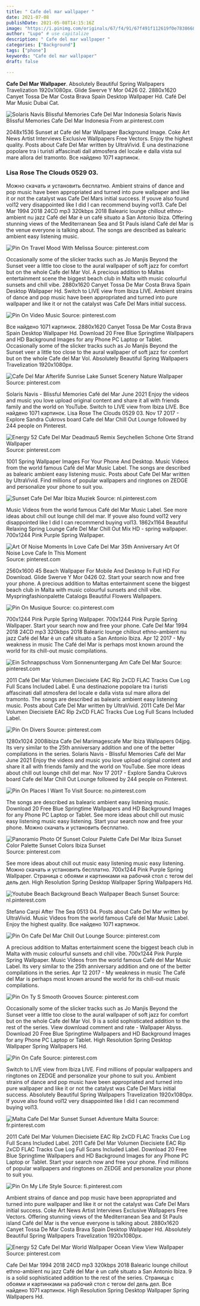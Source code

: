 ```yaml
---
title: " Cafe del mar wallpaper "
date: 2021-07-08
publishDate: 2021-05-08T14:15:16Z
image: "https://i.pinimg.com/originals/67/f4/91/67f491f112619f0e783866828cb07c90.jpg"
author: "Lupo" # use capitalize
description: " Cafe del mar wallpaper "
categories: ["Background"]
tags: ["phone"]
keywords: "Cafe del mar wallpaper"
draft: false

---
```



**Cafe Del Mar Wallpaper**. Absolutely Beautiful Spring Wallpapers Travelization 1920x1080px. Glide Swerve Y Mor 0426 02. 2880x1620 Canyet Tossa De Mar Costa Brava Spain Desktop Wallpaper Hd. Café Del Mar Music Dubai Cat.

![Solaris Navis Blissful Memories Cafe Del Mar Indonesia](https://i.pinimg.com/originals/97/9d/cc/979dcc0ff3c7c40b2c571520ac8a17c0.jpg "Solaris Navis Blissful Memories Cafe Del Mar Indonesia")
Solaris Navis Blissful Memories Cafe Del Mar Indonesia From ar.pinterest.com


2048x1536 Sunset at Cafe del Mar Wallpaper Background Image. Coke Art News Artist Interviews Exclusive Wallpapers Free Vectors. Enjoy the highest quality. Posts about Cafe Del Mar written by UltraVivid. È una destinazione popolare tra i turisti affascinati dall atmosfera del locale e dalla vista sul mare allora del tramonto. Все найдено 1071 картинок.

### Lisa Rose The Clouds 0529 03.

Можно скачать и установить бесплатно. Ambient strains of dance and pop music have been appropriated and turned into pure wallpaper and like it or not the catalyst was Cafe Del Mars initial success. If youve also found vol12 very disappointed like I did I can recommend buying vol13. Cafe Del Mar 1994 2018 24CD mp3 320kbps 2018 Balearic lounge chillout ethno-ambient nu jazz Café del Mar è un café situato a San Antonio Ibiza. Offering stunning views of the Mediterranean Sea and St Pauls island Café del Mar is the venue everyone is talking about. The songs are described as balearic ambient easy listening music.


![Pin On Travel Mood With Melissa](https://i.pinimg.com/originals/5b/e8/56/5be85686c5e3fd5ecc7d8c404fe0215d.jpg "Pin On Travel Mood With Melissa")
Source: pinterest.com

Occasionally some of the slicker tracks such as Jo Manjis Beyond the Sunset veer a little too close to the aural wallpaper of soft jazz for comfort but on the whole Cafe del Mar Vol. A precious addition to Maltas entertainment scene the biggest beach club in Malta with music colourful sunsets and chill vibe. 2880x1620 Canyet Tossa De Mar Costa Brava Spain Desktop Wallpaper Hd. Switch to LIVE view from Ibiza LIVE. Ambient strains of dance and pop music have been appropriated and turned into pure wallpaper and like it or not the catalyst was Cafe Del Mars initial success.

![Pin On Video Music](https://i.pinimg.com/originals/2a/2c/c6/2a2cc6f184877a3ba4e76ef0808dfad4.jpg "Pin On Video Music")
Source: pinterest.com

Все найдено 1071 картинок. 2880x1620 Canyet Tossa De Mar Costa Brava Spain Desktop Wallpaper Hd. Download 20 Free Blue Springtime Wallpapers and HD Background Images for any Phone PC Laptop or Tablet. Occasionally some of the slicker tracks such as Jo Manjis Beyond the Sunset veer a little too close to the aural wallpaper of soft jazz for comfort but on the whole Cafe del Mar Vol. Absolutely Beautiful Spring Wallpapers Travelization 1920x1080px.

![Cafe Del Mar Afterlife Sunrise Lake Sunset Scenery Nature Wallpaper](https://i.pinimg.com/originals/b5/56/c7/b556c719326c5f4cadc6dc2b0b2eeb91.jpg "Cafe Del Mar Afterlife Sunrise Lake Sunset Scenery Nature Wallpaper")
Source: pinterest.com

Solaris Navis - Blissful Memories Café del Mar June 2021 Enjoy the videos and music you love upload original content and share it all with friends family and the world on YouTube. Switch to LIVE view from Ibiza LIVE. Все найдено 1071 картинок. Lisa Rose The Clouds 0529 03. Nov 17 2017 - Explore Sandra Cukrovs board Cafe del Mar Chill Out Lounge followed by 244 people on Pinterest.

![Energy 52 Cafe Del Mar Deadmau5 Remix Seychellen Schone Orte Strand Wallpaper](https://i.pinimg.com/564x/4a/d2/fd/4ad2fd627cb426bf0034b30d7b07f474.jpg "Energy 52 Cafe Del Mar Deadmau5 Remix Seychellen Schone Orte Strand Wallpaper")
Source: pinterest.com

1001 Spring Wallpaper Images For Your Phone And Desktop. Music Videos from the world famous Café del Mar Music Label. The songs are described as balearic ambient easy listening music. Posts about Cafe Del Mar written by UltraVivid. Find millions of popular wallpapers and ringtones on ZEDGE and personalize your phone to suit you.

![Sunset Cafe Del Mar Ibiza Muziek](https://i.pinimg.com/originals/f5/a7/d2/f5a7d268f237fb55166138f64ef29d7e.jpg "Sunset Cafe Del Mar Ibiza Muziek")
Source: nl.pinterest.com

Music Videos from the world famous Café del Mar Music Label. See more ideas about chill out lounge chill del mar. If youve also found vol12 very disappointed like I did I can recommend buying vol13. 1862x1164 Beautiful Relaxing Spring Lounge Cafe Del Mar Chill Out Mix HD - spring wallpaper. 700x1244 Pink Purple Spring Wallpaper.

![Art Of Noise Moments In Love Cafe Del Mar 35th Anniversary Art Of Noise Love Cafe In This Moment](https://i.pinimg.com/originals/b1/93/d4/b193d4f53456247cd644208851e583ad.jpg "Art Of Noise Moments In Love Cafe Del Mar 35th Anniversary Art Of Noise Love Cafe In This Moment")
Source: pinterest.com

2560x1600 45 Beach Wallpaper For Mobile And Desktop In Full HD For Download. Glide Swerve Y Mor 0426 02. Start your search now and free your phone. A precious addition to Maltas entertainment scene the biggest beach club in Malta with music colourful sunsets and chill vibe. Myspringfashionpalette Catalogs Beautiful Flowers Wallpapers.

![Pin On Musique](https://i.pinimg.com/originals/34/70/e6/3470e622bdc455bd9271c05be33a1dc6.jpg "Pin On Musique")
Source: co.pinterest.com

700x1244 Pink Purple Spring Wallpaper. 700x1244 Pink Purple Spring Wallpaper. Start your search now and free your phone. Cafe Del Mar 1994 2018 24CD mp3 320kbps 2018 Balearic lounge chillout ethno-ambient nu jazz Café del Mar è un café situato a San Antonio Ibiza. Apr 12 2017 - My weakness in music The Café del Mar is perhaps most known around the world for its chill-out music compilations.

![Ein Schnappschuss Vom Sonnenuntergang Am Cafe Del Mar](https://i.pinimg.com/originals/54/cf/4b/54cf4b8f98a7743df0dfb10b6826de9f.jpg "Ein Schnappschuss Vom Sonnenuntergang Am Cafe Del Mar")
Source: pinterest.com

2011 Café Del Mar Volumen Diecisiete EAC Rip 2xCD FLAC Tracks Cue Log Full Scans Included Label. È una destinazione popolare tra i turisti affascinati dall atmosfera del locale e dalla vista sul mare allora del tramonto. The songs are described as balearic ambient easy listening music. Posts about Cafe Del Mar written by UltraVivid. 2011 Café Del Mar Volumen Diecisiete EAC Rip 2xCD FLAC Tracks Cue Log Full Scans Included Label.

![Pin On Divers](https://i.pinimg.com/originals/ae/82/ae/ae82ae5ad45979ed5d0cf5d644099a7d.jpg "Pin On Divers")
Source: pinterest.com

1280x1024 2008ibiza Cafe Del Marimagescafe Mar Ibiza Wallpapers 04jpg. Its very similar to the 25th anniversary addition and one of the better compilations in the series. Solaris Navis - Blissful Memories Café del Mar June 2021 Enjoy the videos and music you love upload original content and share it all with friends family and the world on YouTube. See more ideas about chill out lounge chill del mar. Nov 17 2017 - Explore Sandra Cukrovs board Cafe del Mar Chill Out Lounge followed by 244 people on Pinterest.

![Pin On Places I Want To Visit](https://i.pinimg.com/originals/30/09/8a/30098a4e614703debd82b420a5257487.jpg "Pin On Places I Want To Visit")
Source: no.pinterest.com

The songs are described as balearic ambient easy listening music. Download 20 Free Blue Springtime Wallpapers and HD Background Images for any Phone PC Laptop or Tablet. See more ideas about chill out music easy listening music easy listening. Start your search now and free your phone. Можно скачать и установить бесплатно.

![Panoramio Photo Of Sunset Colour Palette Cafe Del Mar Ibiza Sunset Color Palette Sunset Colors Ibiza Sunset](https://i.pinimg.com/originals/0d/2b/d0/0d2bd0b18293d3be746347480641ffab.jpg "Panoramio Photo Of Sunset Colour Palette Cafe Del Mar Ibiza Sunset Color Palette Sunset Colors Ibiza Sunset")
Source: pinterest.com

See more ideas about chill out music easy listening music easy listening. Можно скачать и установить бесплатно. 700x1244 Pink Purple Spring Wallpaper. Страница с обоями и картинками на рабочий стол с тегом del дель дел. High Resolution Spring Desktop Wallpaper Spring Wallpapers Hd.

![Youtube Beach Background Beach Wallpaper Beach Sunset](https://i.pinimg.com/originals/d5/b4/8a/d5b48a33c042b63208b66f9c822daaa6.jpg "Youtube Beach Background Beach Wallpaper Beach Sunset")
Source: nl.pinterest.com

Stefano Carpi After The Sea 0513 04. Posts about Cafe Del Mar written by UltraVivid. Music Videos from the world famous Café del Mar Music Label. Enjoy the highest quality. Все найдено 1071 картинок.

![Pin On Cafe Del Mar Chill Out Lounge](https://i.pinimg.com/originals/5a/88/db/5a88db45ded785dc5caee7c1ed69f849.jpg "Pin On Cafe Del Mar Chill Out Lounge")
Source: pinterest.com

A precious addition to Maltas entertainment scene the biggest beach club in Malta with music colourful sunsets and chill vibe. 700x1244 Pink Purple Spring Wallpaper. Music Videos from the world famous Café del Mar Music Label. Its very similar to the 25th anniversary addition and one of the better compilations in the series. Apr 12 2017 - My weakness in music The Café del Mar is perhaps most known around the world for its chill-out music compilations.

![Pin On Ty S Smooth Grooves](https://i.pinimg.com/originals/4b/7d/5f/4b7d5f7a6c1db5638ae990bf22cdd0da.jpg "Pin On Ty S Smooth Grooves")
Source: pinterest.com

Occasionally some of the slicker tracks such as Jo Manjis Beyond the Sunset veer a little too close to the aural wallpaper of soft jazz for comfort but on the whole Cafe del Mar Vol. 9 is a solid sophisticated addition to the rest of the series. View download comment and rate - Wallpaper Abyss. Download 20 Free Blue Springtime Wallpapers and HD Background Images for any Phone PC Laptop or Tablet. High Resolution Spring Desktop Wallpaper Spring Wallpapers Hd.

![Pin On Cafe](https://i.pinimg.com/originals/62/c5/d9/62c5d92691f21e696c6bd0a5a2494454.jpg "Pin On Cafe")
Source: pinterest.com

Switch to LIVE view from Ibiza LIVE. Find millions of popular wallpapers and ringtones on ZEDGE and personalize your phone to suit you. Ambient strains of dance and pop music have been appropriated and turned into pure wallpaper and like it or not the catalyst was Cafe Del Mars initial success. Absolutely Beautiful Spring Wallpapers Travelization 1920x1080px. If youve also found vol12 very disappointed like I did I can recommend buying vol13.

![Malta Cafe Del Mar Sunset Sunset Adventure Malta](https://i.pinimg.com/originals/90/37/db/9037db71aeb2a1e792a52516634ce170.jpg "Malta Cafe Del Mar Sunset Sunset Adventure Malta")
Source: fr.pinterest.com

2011 Café Del Mar Volumen Diecisiete EAC Rip 2xCD FLAC Tracks Cue Log Full Scans Included Label. 2011 Café Del Mar Volumen Diecisiete EAC Rip 2xCD FLAC Tracks Cue Log Full Scans Included Label. Download 20 Free Blue Springtime Wallpapers and HD Background Images for any Phone PC Laptop or Tablet. Start your search now and free your phone. Find millions of popular wallpapers and ringtones on ZEDGE and personalize your phone to suit you.

![Pin On My Life Style](https://i.pinimg.com/originals/98/05/90/980590a78d74e1be93c2666c60bac337.jpg "Pin On My Life Style")
Source: fi.pinterest.com

Ambient strains of dance and pop music have been appropriated and turned into pure wallpaper and like it or not the catalyst was Cafe Del Mars initial success. Coke Art News Artist Interviews Exclusive Wallpapers Free Vectors. Offering stunning views of the Mediterranean Sea and St Pauls island Café del Mar is the venue everyone is talking about. 2880x1620 Canyet Tossa De Mar Costa Brava Spain Desktop Wallpaper Hd. Absolutely Beautiful Spring Wallpapers Travelization 1920x1080px.

![Energy 52 Cafe Del Mar World Wallpaper Ocean View View Wallpaper](https://i.pinimg.com/originals/67/f4/91/67f491f112619f0e783866828cb07c90.jpg "Energy 52 Cafe Del Mar World Wallpaper Ocean View View Wallpaper")
Source: pinterest.com

Cafe Del Mar 1994 2018 24CD mp3 320kbps 2018 Balearic lounge chillout ethno-ambient nu jazz Café del Mar è un café situato a San Antonio Ibiza. 9 is a solid sophisticated addition to the rest of the series. Страница с обоями и картинками на рабочий стол с тегом del дель дел. Все найдено 1071 картинок. High Resolution Spring Desktop Wallpaper Spring Wallpapers Hd.

